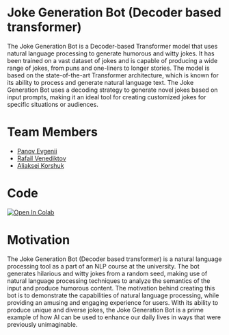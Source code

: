 # Joke Generation Bot (Decoder based transformer)

The Joke Generation Bot is a Decoder-based Transformer model that uses natural language processing to generate humorous and witty jokes. It has been trained on a vast dataset of jokes and is capable of producing a wide range of jokes, from puns and one-liners to longer stories. The model is based on the state-of-the-art Transformer architecture, which is known for its ability to process and generate natural language text. The Joke Generation Bot uses a decoding strategy to generate novel jokes based on input prompts, making it an ideal tool for creating customized jokes for specific situations or audiences.

# Team Members

- [Panov Evgenii](https://github.com/dreamer-tech)
- [Rafail Venediktov](https://github.com/rafailvv)
- [Aliaksei Korshuk](https://github.com/AlekseyKorshuk)

# Code

[![Open In Colab](https://colab.research.google.com/assets/colab-badge.svg)](https://colab.research.google.com/drive/1Qy9kkV4g_eigF2M07qV0lirw0hL7Lg_6?usp=sharing)

# Motivation

The Joke Generation Bot (Decoder based transformer) is a natural language processing tool as a part of an NLP course at the university. The bot generates hilarious and witty jokes from a random seed, making use of natural language processing techniques to analyze the semantics of the input and produce humorous content. The motivation behind creating this bot is to demonstrate the capabilities of natural language processing, while providing an amusing and engaging experience for users. With its ability to produce unique and diverse jokes, the Joke Generation Bot is a prime example of how AI can be used to enhance our daily lives in ways that were previously unimaginable.
